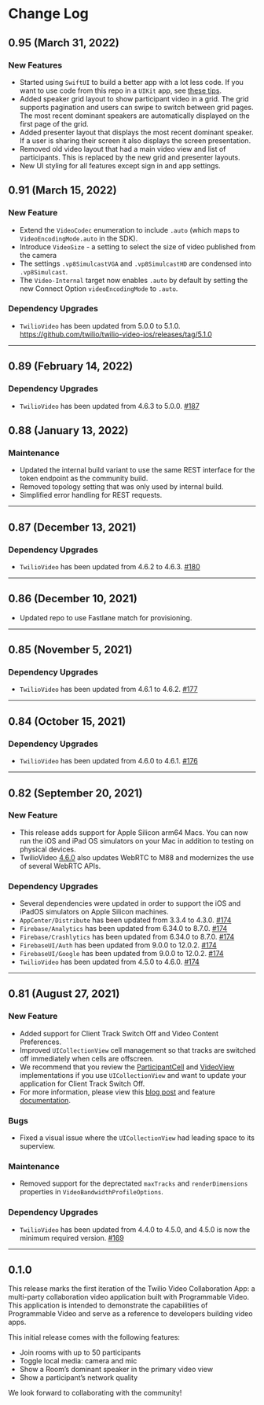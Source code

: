 # Change Log

## 0.95 (March 31, 2022)

### New Features

- Started using `SwiftUI` to build a better app with a lot less code. If you want to use code from this repo in a `UIKit` app, see [these tips](https://github.com/twilio/twilio-video-app-ios#swiftui). 
- Added speaker grid layout to show participant video in a grid. The grid supports pagination and users can swipe to switch between grid pages. The most recent dominant speakers are automatically displayed on the first page of the grid.
- Added presenter layout that displays the most recent dominant speaker. If a user is sharing their screen it also displays the screen presentation.
- Removed old video layout that had a main video view and list of participants. This is replaced by the new grid and presenter layouts.
- New UI styling for all features except sign in and app settings.

## 0.91 (March 15, 2022)

### New Feature

- Extend the `VideoCodec` enumeration to include `.auto` (which maps to `VideoEncodingMode.auto` in the SDK). 
- Introduce `VideoSize` - a setting to select the size of video published from the camera
- The settings `.vp8SimulcastVGA` and `.vp8SimulcastHD` are condensed into `.vp8Simulcast`. 
- The `Video-Internal` target now enables `.auto` by default by setting the new Connect Option `videoEncodingMode` to `.auto`.

### Dependency Upgrades

- `TwilioVideo` has been updated from 5.0.0 to 5.1.0. https://github.com/twilio/twilio-video-ios/releases/tag/5.1.0

-----------

## 0.89 (February 14, 2022)

### Dependency Upgrades

- `TwilioVideo` has been updated from 4.6.3 to 5.0.0. [#187](https://github.com/twilio/twilio-video-app-ios/pull/187)

## 0.88 (January 13, 2022)

### Maintenance

- Updated the internal build variant to use the same REST interface for the token endpoint as the community build. 
- Removed topology setting that was only used by internal build.
- Simplified error handling for REST requests.

-----------

## 0.87 (December 13, 2021)

### Dependency Upgrades

- `TwilioVideo` has been updated from 4.6.2 to 4.6.3. [#180](https://github.com/twilio/twilio-video-app-ios/pull/180)

-----------

## 0.86 (December 10, 2021)

- Updated repo to use Fastlane match for provisioning.

-----------
## 0.85 (November 5, 2021)

### Dependency Upgrades

- `TwilioVideo` has been updated from 4.6.1 to 4.6.2. [#177](https://github.com/twilio/twilio-video-app-ios/pull/177)

-----------

## 0.84 (October 15, 2021)

### Dependency Upgrades

- `TwilioVideo` has been updated from 4.6.0 to 4.6.1. [#176](https://github.com/twilio/twilio-video-app-ios/pull/176)

-----------

## 0.82 (September 20, 2021)

### New Feature

- This release adds support for Apple Silicon arm64 Macs. You can now run the iOS and iPad OS simulators on your Mac in addition to testing on physical devices.
- TwilioVideo [4.6.0](https://www.twilio.com/docs/video/changelog-twilio-video-ios-latest#460-september-17-2021) also updates WebRTC to M88 and modernizes the use of several WebRTC APIs.

### Dependency Upgrades

- Several dependencies were updated in order to support the iOS and iPadOS simulators on Apple Silicon machines.
- `AppCenter/Distribute` has been updated from 3.3.4 to 4.3.0. [#174](https://github.com/twilio/twilio-video-app-ios/pull/174)
- `Firebase/Analytics` has been updated from 6.34.0 to 8.7.0. [#174](https://github.com/twilio/twilio-video-app-ios/pull/174)
- `Firebase/Crashlytics` has been updated from 6.34.0 to 8.7.0. [#174](https://github.com/twilio/twilio-video-app-ios/pull/174)
- `FirebaseUI/Auth` has been updated from 9.0.0 to 12.0.2. [#174](https://github.com/twilio/twilio-video-app-ios/pull/174)
- `FirebaseUI/Google` has been updated from 9.0.0 to 12.0.2. [#174](https://github.com/twilio/twilio-video-app-ios/pull/174)
- `TwilioVideo` has been updated from 4.5.0 to 4.6.0. [#174](https://github.com/twilio/twilio-video-app-ios/pull/174)

-----------

## 0.81 (August 27, 2021)

### New Feature

- Added support for Client Track Switch Off and Video Content Preferences.
- Improved `UICollectionView` cell management so that tracks are switched off immediately when cells are offscreen.
- We recommend that you review the [ParticipantCell](https://github.com/twilio/twilio-video-app-ios/blob/v0.81/VideoApp/VideoApp/Views/Cells/Participant/ParticipantCell.swift) and [VideoView](https://github.com/twilio/twilio-video-app-ios/blob/v0.81/VideoApp/VideoApp/Views/VideoView/VideoView.swift) implementations if you use `UICollectionView` and want to update your application for Client Track Switch Off.
- For more information, please view this [blog post](https://www.twilio.com/blog/improve-efficiency-multi-party-video-experiences) and feature [documentation](https://www.twilio.com/docs/video/tutorials/using-bandwidth-profile-api#understanding-clientTrackSwitchOffControl).

### Bugs

- Fixed a visual issue where the `UICollectionView` had leading space to its superview.

### Maintenance

- Removed support for the deprectated `maxTracks` and `renderDimensions` properties in `VideoBandwidthProfileOptions`.

### Dependency Upgrades

- `TwilioVideo` has been updated from 4.4.0 to 4.5.0, and 4.5.0 is now the minimum required version. [#169](https://github.com/twilio/twilio-video-app-ios/pull/169)

-----------

## 0.1.0

This release marks the first iteration of the Twilio Video Collaboration App: a multi-party collaboration video application built with Programmable Video. This application is intended to demonstrate the capabilities of Programmable Video and serve as a reference to developers building video apps. 

This initial release comes with the following features:

- Join rooms with up to 50 participants
- Toggle local media: camera and mic
- Show a Room’s dominant speaker in the primary video view
- Show a participant’s network quality

We look forward to collaborating with the community!
